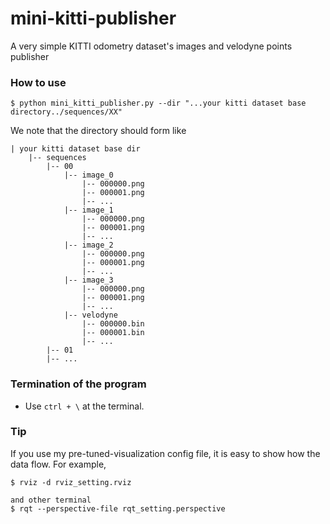 # mini-kitti-publisher
A very simple KITTI odometry dataset's images and velodyne points publisher 

### How to use
```
$ python mini_kitti_publisher.py --dir "...your kitti dataset base directory../sequences/XX"
```

We note that the directory should form like 
```
| your kitti dataset base dir 
    |-- sequences 
        |-- 00
            |-- image_0
                |-- 000000.png
                |-- 000001.png
                |-- ...
            |-- image_1
                |-- 000000.png
                |-- 000001.png
                |-- ...
            |-- image_2
                |-- 000000.png
                |-- 000001.png
                |-- ...
            |-- image_3
                |-- 000000.png
                |-- 000001.png
                |-- ...
            |-- velodyne
                |-- 000000.bin
                |-- 000001.bin
                |-- ...
        |-- 01
        |-- ...
```

### Termination of the program
- Use ```ctrl + \``` at the terminal.  

### Tip 
If you use my pre-tuned-visualization config file, it is easy to show how the data flow.
For example,
```
$ rviz -d rviz_setting.rviz

and other terminal 
$ rqt --perspective-file rqt_setting.perspective
```
